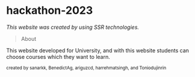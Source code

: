 # hackathon-2023

*This website was created by using SSR technologies.*

> About

This website developed for University, and with this website students can choose courses which they want to learn.


<sup>created by sanarkk, BenedictAg, ariguzcd, harrehmatsingh, and Toniodujinrin</sup>
